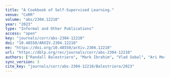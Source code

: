 ```yaml
---
title: "A Cookbook of Self-Supervised Learning."
venue: "CoRR"
volume: "abs/2304.12210"
year: "2023"
type: "Informal and Other Publications"
access: "open"
key: "journals/corr/abs-2304-12210"
doi: "10.48550/ARXIV.2304.12210"
ee: "https://doi.org/10.48550/arXiv.2304.12210"
url: "https://dblp.org/rec/journals/corr/abs-2304-12210"
authors: ["Randall Balestriero", "Mark Ibrahim", "Vlad Sobal", "Ari Morcos", "Shashank Shekhar", "Tom Goldstein", "Florian Bordes", "Adrien Bardes", "Gr\u00e9goire Mialon", "Yuandong Tian", "Avi Schwarzschild", "Andrew Gordon Wilson", "Jonas Geiping", "Quentin Garrido", "Pierre Fernandez", "Amir Bar", "Hamed Pirsiavash", "Yann LeCun", "Micah Goldblum"]
sync_version: 3
cite_key: "journals/corr/abs-2304-12210/Balestriero/2023"
---
```

